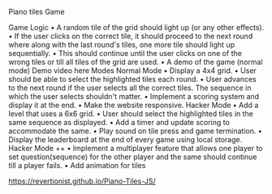 Piano tiles Game

Game Logic
    • A random tile of the grid should light up (or any other effects).
    • If the user clicks on the correct tile, it should proceed to the next round where along with the last round's tiles, one more tile should light up sequentially.
    • This should continue until the user clicks on one of the wrong tiles or till all tiles of the grid are used.
    • A demo of the game (normal mode) Demo video here
Modes
Normal Mode
    • Display a 4x4 grid.
    • User should be able to select the highlighted tiles each round.
    • User advances to the next round if the user selects all the correct tiles. The sequence in which the user selects shouldn't matter.
    • Implement a scoring system and display it at the end.
    • Make the website responsive.
Hacker Mode
    • Add a level that uses a 6x6 grid.
    • User should select the highlighted tiles in the same sequence as displayed.
    • Add a timer and update scoring to accommodate the same.
    • Play sound on tile press and game termination.
    • Display the leaderboard at the end of every game using local storage.
Hacker Mode ++
    • Implement a multiplayer feature that allows one player to set question(sequence) for the other player and the same should continue till a player fails.
    • Add animation for tiles
    
https://revertionist.github.io/Piano-Tiles-JS/
